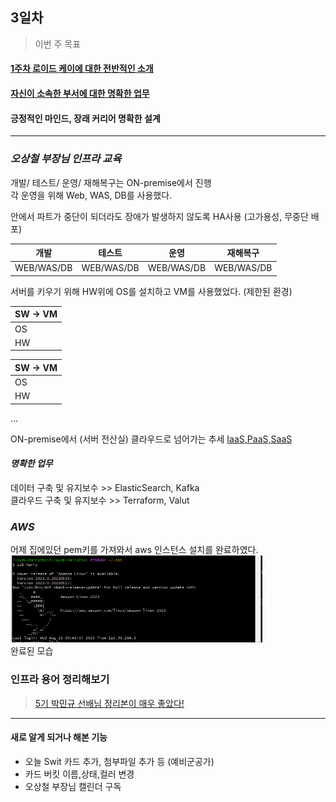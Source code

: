 ## 3일차

> 이번 주 목표
#### [1주차 로이드 케이에 대한 전반적인 소개](https://wiki.lloydk.co.kr/pages/viewpage.action?pageId=3474398)
#### [자신이 소속한 부서에 대한 명확한 업무](#명확한-업무)
#### 긍정적인 마인드, 장래 커리어 명확한 설계

---------------------------------------------------


### ***오상철 부장님 인프라 교육***
개발/ 테스트/ 운영/ 재해복구는 ON-premise에서 진행\
각 운영을 위해 Web, WAS, DB를 사용했다.

안에서 파트가 중단이 되더라도 장애가 발생하지 않도록 HA사용 (고가용성, 무중단 배포)

| 개발         | 테스트 | 운영 | 재해복구 |
|------------|-----|----|------|
| WEB/WAS/DB |WEB/WAS/DB  |WEB/WAS/DB    |WEB/WAS/DB |

서버를 키우기 위해 HW위에 OS를 설치하고 VM를 사용했었다. (제한된 환경)

| SW -> VM |
|----------|
| OS       |
| HW       | 

| SW -> VM |
|----------|
| OS       |
| HW       |

...

ON-premise에서 (서버 전산실) 클라우드로 넘어가는 추세 [IaaS,PaaS,SaaS](https://github.com/JaeKang20/lloydk/blob/main/1%EC%A3%BC%EC%B0%A8/Cloud%EB%9E%80(2%EC%9D%BC%EC%B0%A8).md)

#### ***명확한 업무***
데이터 구축 및 유지보수 >> ElasticSearch, Kafka\
클라우드 구축 및 유지보수 >> Terraform, Valut

### ***AWS***
어제 집에있던 pem키를 가져와서 aws 인스턴스 설치를 완료하였다.\
<img src="../img/img_4.png" alt ="EC2" style="max-width:80%;">\
완료된 모습

### 인프라 용어 정리해보기
> [5기 박민규 선배님 정리본이 매우 좋았다!](https://www.notion.so/dee5d874f0b741b2905d65c75b1ad3cd)


--------------
#### 새로 알게 되거나 해본 기능
- 오늘 Swit 카드 추가, 첨부파일 추가 등 (예비군공가)
- 카드 버킷 이름,상태,컬러 변경
- 오상철 부장님 캘린더 구독